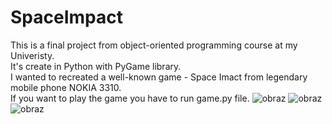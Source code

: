 # SpaceImpact
This is a final project from object-oriented programming course at my Univeristy.<br/>
It's create in Python with PyGame library.<br/>
I wanted to recreated a well-known game - Space Imact from legendary mobile phone NOKIA 3310.<br/>
If you want to play the game you have to run game.py file.
![obraz](https://user-images.githubusercontent.com/114159153/234780526-28c16dc4-7e10-48b5-9f39-3b5c0c3734d2.png)
![obraz](https://user-images.githubusercontent.com/114159153/234780582-0c03f539-5ac9-4bf7-9afa-4dbaf7850a9c.png)
![obraz](https://user-images.githubusercontent.com/114159153/234780625-ebf949c2-e06a-46e6-91cb-6ddb36d9dca4.png)

